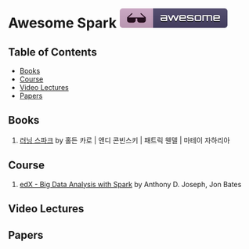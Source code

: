 # Awesome Spark [![Awesome](../images/awesome_badge.svg)](https://github.com/sindresorhus/awesome)


## Table of Contents

- [Books](#books)
- [Course](#course)
- [Video Lectures](#video-lectures)
- [Papers](#papers)

## Books

1. [러닝 스파크](http://www.aladin.co.kr/shop/wproduct.aspx?ItemId=67767712) by 
홀든 카로 | 앤디 콘빈스키 | 패트릭 웬델 | 마테이 자하리아

## Course

1. [edX - Big Data Analysis with Spark](https://www.edx.org/course/big-data-analysis-spark-uc-berkeleyx-cs110x) by Anthony D. Joseph, Jon Bates

## Video Lectures

## Papers



